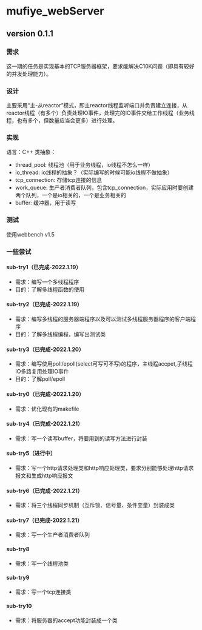 # mufiye_webServer
## version 0.1.1
### 需求
这一期的任务是实现基本的TCP服务器框架，要求能解决C10K问题（即具有较好的并发处理能力）。
### 设计
主要采用“主-从reactor”模式，即主reactor线程监听端口并负责建立连接，从reactor线程（有多个）负责处理IO事件，处理完的IO事件交给工作线程（业务线程，也有多个，但数量应当会更多）进行处理。
### 实现
语言：C++
类抽象：
* thread_pool: 线程池（用于业务线程，io线程不怎么一样）
* io_thread: io线程的抽象？（实际编写的时候可能io线程不做抽象）
* tcp_connection: 存储tcp连接的信息
* work_queue: 生产者消费者队列，包含tcp_connection，实际应用时要创建两个队列，一个是io相关的，一个是业务相关的
* buffer: 缓冲器，用于读写
### 测试
使用webbench v1.5
### 一些尝试
#### sub-try1（已完成-2022.1.19）
* 需求：编写一个多线程程序
* 目的：了解多线程函数的使用
#### sub-try2（已完成-2022.1.19）
* 需求：编写多线程的服务器端程序以及可以测试多线程服务器程序的客户端程序
* 目的：了解多线程编程，编写出测试类
#### sub-try3（已完成-2022.1.20）
* 需求：编写使用poll/epoll(select可写可不写)的程序，主线程accpet,子线程IO多路复用处理IO事件
* 目的：了解poll/epoll
#### sub-try0（已完成-2022.1.20）
* 需求：优化现有的makefile
#### sub-try4（已完成-2022.1.21）
* 需求：写一个读写buffer，将要用到的读写方法进行封装
#### sub-try5（进行中）
* 需求：写一个http请求处理类和http响应处理类，要求分别能够处理http请求报文和生成http响应报文
#### sub-try6（已完成-2022.1.21）
* 需求：将三个线程同步机制（互斥锁、信号量、条件变量）封装成类
#### sub-try7（已完成-2022.1.21）
* 需求：写一个生产者消费者队列
#### sub-try8
* 需求：写一个线程池类
#### sub-try9
* 需求：写一个tcp连接类
#### sub-try10
* 需求：将服务器的accept功能封装成一个类
